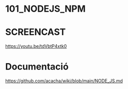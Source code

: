 # 101_NODEJS_NPM

# SCREENCAST

https://youtu.be/tdVbtP4xtk0

# Documentació

https://github.com/acacha/wiki/blob/main/NODE_JS.md
